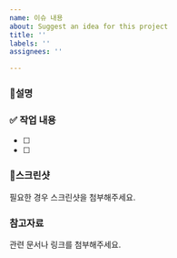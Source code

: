 ```yaml
---
name: 이슈 내용
about: Suggest an idea for this project
title: ''
labels: ''
assignees: ''

---
```


### 📄설명

### ✅ 작업 내용
- [ ]
- [ ]
### 📸스크린샷
필요한 경우 스크린샷을 첨부해주세요.

### 참고자료
관련 문서나 링크를 첨부해주세요.
